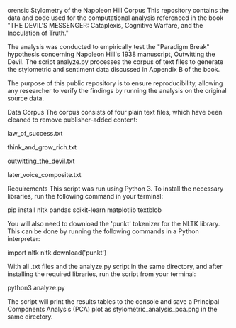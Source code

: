 orensic Stylometry of the Napoleon Hill Corpus
This repository contains the data and code used for the computational analysis referenced in the book "THE DEVIL'S MESSENGER: Cataplexis, Cognitive Warfare, and the Inoculation of Truth."

The analysis was conducted to empirically test the "Paradigm Break" hypothesis concerning Napoleon Hill's 1938 manuscript, Outwitting the Devil. The script analyze.py processes the corpus of text files to generate the stylometric and sentiment data discussed in Appendix B of the book.

The purpose of this public repository is to ensure reproducibility, allowing any researcher to verify the findings by running the analysis on the original source data.

Data Corpus
The corpus consists of four plain text files, which have been cleaned to remove publisher-added content:

law_of_success.txt

think_and_grow_rich.txt

outwitting_the_devil.txt

later_voice_composite.txt

Requirements
This script was run using Python 3. To install the necessary libraries, run the following command in your terminal:

pip install nltk pandas scikit-learn matplotlib textblob

You will also need to download the 'punkt' tokenizer for the NLTK library. This can be done by running the following commands in a Python interpreter:

import nltk
nltk.download('punkt')

With all .txt files and the analyze.py script in the same directory, and after installing the required libraries, run the script from your terminal:


python3 analyze.py

The script will print the results tables to the console and save a Principal Components Analysis (PCA) plot as stylometric_analysis_pca.png in the same directory.
